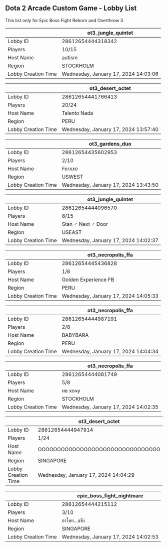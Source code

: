 ## Dota 2 Arcade Custom Game - Lobby List

This list only for Epic Boss Fight Reborn and Overthrow 3

|  | ot3_jungle_quintet |
| ------ | ------ |
| Lobby ID | 28612654444318342 |
| Players | 10/15 |
| Host Name | autism |
| Region | STOCKHOLM |
| Lobby Creation Time | Wednesday, January 17, 2024 14:03:06 |


|  | ot3_desert_octet |
| ------ | ------ |
| Lobby ID | 28612654441766413 |
| Players | 20/24 |
| Host Name | Talento Nada |
| Region | PERU |
| Lobby Creation Time | Wednesday, January 17, 2024 13:57:40 |


|  | ot3_gardens_duo |
| ------ | ------ |
| Lobby ID | 28612654435602953 |
| Players | 2/10 |
| Host Name | _Ferxxo_ |
| Region | USWEST |
| Lobby Creation Time | Wednesday, January 17, 2024 13:43:50 |


|  | ot3_jungle_quintet |
| ------ | ------ |
| Lobby ID | 28612654444096570 |
| Players | 8/15 |
| Host Name | Stan ♂ Next ♂ Door |
| Region | USEAST |
| Lobby Creation Time | Wednesday, January 17, 2024 14:02:37 |


|  | ot3_necropolis_ffa |
| ------ | ------ |
| Lobby ID | 28612654445436828 |
| Players | 1/8 |
| Host Name | Golden Experience FB |
| Region | PERU |
| Lobby Creation Time | Wednesday, January 17, 2024 14:05:33 |


|  | ot3_necropolis_ffa |
| ------ | ------ |
| Lobby ID | 28612654444987191 |
| Players | 2/8 |
| Host Name | BABYBARA |
| Region | PERU |
| Lobby Creation Time | Wednesday, January 17, 2024 14:04:34 |


|  | ot3_necropolis_ffa |
| ------ | ------ |
| Lobby ID | 28612654444081749 |
| Players | 5/8 |
| Host Name | не хочу |
| Region | STOCKHOLM |
| Lobby Creation Time | Wednesday, January 17, 2024 14:02:35 |


|  | ot3_desert_octet |
| ------ | ------ |
| Lobby ID | 28612654444947914 |
| Players | 1/24 |
| Host Name | OOOOOOOOOOOOOOOOOOOOOOOOOOOOOOOO |
| Region | SINGAPORE |
| Lobby Creation Time | Wednesday, January 17, 2024 14:04:29 |


|  | epic_boss_fight_nightmare |
| ------ | ------ |
| Lobby ID | 28612654444215112 |
| Players | 3/10 |
| Host Name | อาโคย...แข็ง |
| Region | SINGAPORE |
| Lobby Creation Time | Wednesday, January 17, 2024 14:02:53 |


